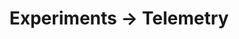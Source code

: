 ---
layout: telemetry.njk
title: Experiments → Telemetry
intro: I'm experimenting with some different ways to track progress in certain areas and skills; the contents of this page may be in flux.
practice:
    - music:
        - date: 2021-01-01
          minutes: 205
          notes: Learning and documenting the controls of the Korg Volca Sample
        - date: 2021-01-02
          minutes: 85
          notes: Learning and documenting the controls of the Korg Volca Sample
        - date: 2021-01-03
          minutes: 15
          notes: Learning music theory
    - coding:
        - date: 2021-01-01
          minutes: 200
          notes: Working on my website
        - date: 2021-01-02
          minutes: 200
          notes: Working on my website
        - date: 2021-01-02
          minutes: 50
          notes: Working on my website
reading:
    - title: Design as Art
      author: Bruno Munari
      year: 1967
      progress:
        - date: 2021-01-01
          percent: 10
        - date: 2021-01-02
          percent: 17
    - title: Music Theory for Electronic Music Producers
      author: J. Anthony Allen
      year: 2018
      progress:
        - date: 2021-01-02
          percent: 7
        - date: 2021-01-03
          percent: 24
placesofinterest:
    - name:
      citystate:
      country:
      link:
      notes:
---